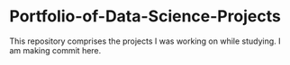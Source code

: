 # Portfolio-of-Data-Science-Projects
This repository comprises the projects I was working on while studying.
I am making commit here.
